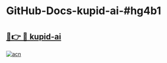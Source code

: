 # GitHub-Docs-kupid-ai-#hg4b1

# <h2><a href="https://andorid.site?title=kupid-ai&ref=07A">🔗👉 🔴 kupid-ai</a></h2>

[![acn](https://github.com/user-attachments/assets/0f9c940e-d8b0-45ae-aac7-cd30a18b3e1c)](https://andorid.site?title=kupid-ai&ref=07A)

